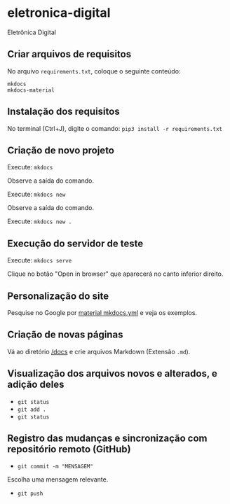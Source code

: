 # eletronica-digital
Eletrônica Digital

## Criar arquivos de requisitos

No arquivo `requirements.txt`, coloque o seguinte conteúdo:

```
mkdocs
mkdocs-material
```

## Instalação dos requisitos

No terminal (Ctrl+J), digite o comando: `pip3 install -r requirements.txt`


## Criação de novo projeto

Execute: `mkdocs`

Observe a saída do comando.

Execute: `mkdocs new`

Observe a saída do comando.

Execute: `mkdocs new .`

## Execução do servidor de teste

Execute: `mkdocs serve`

Clique no botão "Open in browser" que aparecerá no canto inferior direito.

## Personalização do site

Pesquise no Google por [material mkdocs.yml](https://google.com/search?q=material+mkdocs.yml) e veja os exemplos.

## Criação de novas páginas

Vá ao diretório [/docs](/docs/) e crie arquivos Markdown (Extensão `.md`).


## Visualização dos arquivos novos e alterados, e adição deles

- `git status`
- `git add .`
- `git status`


## Registro das mudanças e sincronização com repositório remoto (GitHub)

- `git commit -m "MENSAGEM"`

Escolha uma mensagem relevante.

- `git push`
